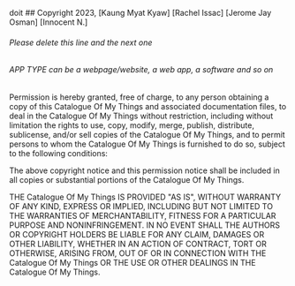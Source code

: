 doit ## Copyright 2023, [Kaung Myat Kyaw] [Rachel Issac] [Jerome Jay Osman] [Innocent N.]

###### Please delete this line and the next one
###### APP TYPE can be a webpage/website, a web app, a software and so on

Permission is hereby granted, free of charge, to any person obtaining a copy of this Catalogue Of My Things and associated documentation files, to deal in the Catalogue Of My Things without restriction, including without limitation the rights to use, copy, modify, merge, publish, distribute, sublicense, and/or sell copies of the Catalogue Of My Things, and to permit persons to whom the Catalogue Of My Things is furnished to do so, subject to the following conditions:

The above copyright notice and this permission notice shall be included in all copies or substantial portions of the Catalogue Of My Things.

THE Catalogue Of My Things IS PROVIDED "AS IS", WITHOUT WARRANTY OF ANY KIND, EXPRESS OR IMPLIED, INCLUDING BUT NOT LIMITED TO THE WARRANTIES OF MERCHANTABILITY, FITNESS FOR A PARTICULAR PURPOSE AND NONINFRINGEMENT. IN NO EVENT SHALL THE AUTHORS OR COPYRIGHT HOLDERS BE LIABLE FOR ANY CLAIM, DAMAGES OR OTHER LIABILITY, WHETHER IN AN ACTION OF CONTRACT, TORT OR OTHERWISE, ARISING FROM, OUT OF OR IN CONNECTION WITH THE Catalogue Of My Things OR THE USE OR OTHER DEALINGS IN THE Catalogue Of My Things.
